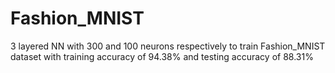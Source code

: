 # Fashion_MNIST
3 layered NN with 300 and 100 neurons respectively to train Fashion_MNIST dataset with training accuracy of 94.38% and testing accuracy of 88.31%
